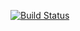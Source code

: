 [![Build Status](https://travis-ci.org/immmjimmy/cse110-lab5.svg?branch=master)](https://travis-ci.org/immmjimmy/cse110-lab5)
